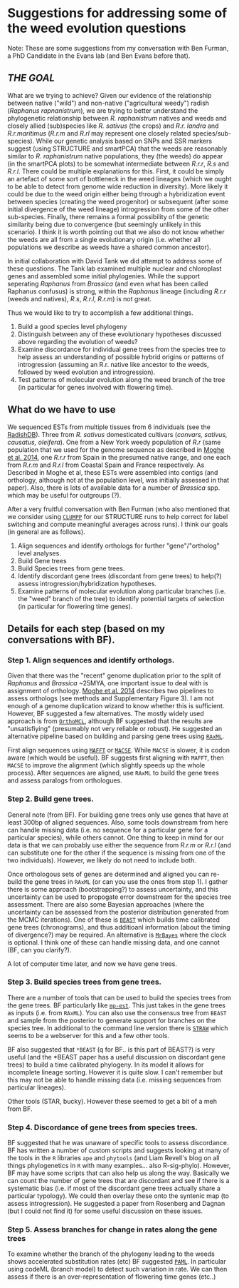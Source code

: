 Suggestions for addressing some of the weed evolution questions
===============================================================

Note: These are some suggestions from my conversation with Ben Furman, a PhD Candidate in the Evans lab (and Ben Evans before that). 

## *THE GOAL*
What are we trying to achieve? Given our evidence of the relationship between native ("wild") and non-native ("agricultural weedy") radish (*Raphanus rapnanistrum*), we are trying to better understand the phylogenetic relationship between *R. raphanistrum* natives and weeds and closely allied (sub)species like *R. sativus* (the crops) and *R.r. landra* and *R.r.maritimus* (*R.r.m* and *R.rl* may represent one closely related species/sub-species). While our genetic analysis based on SNPs and SSR markers suggest (using STRUCTURE and smartPCA) that the weeds are reasonably similar to *R. raphanistrum* native populations, they (the weeds) do appear (in the smartPCA plots) to be somewhat intermediate between *R.r.r*, *R.s* and *R.r.l*. There could be multiple explanations for this. First, it could be simply an artefact of some sort of bottleneck in the weed lineages (which we ought to be able to detect from genome wide reduction in diversity). More likely it could be due to the weed origin either being through a hybridization event between species (creating the weed progenitor) or subsequent (after some initial divergence of the weed lineage) introgression from some of the other sub-species. Finally, there remains a formal possibility of the genetic similarity being due to convergence (but seemingly unlikely in this scenario). I think it is worth pointing out that we also do not know whether the weeds are all from a single evolutionary origin (i.e. whether all populations we describe as weeds have a shared common ancestor).

In initial collaboration with David Tank we did attempt to address some of these questions. The Tank lab examined multiple nuclear and chloroplast genes and assembled some initial phylogenies. While the support seperating *Raphanus* from *Brassica* (and even what has been called Raphanus confusus) is strong, within the *Raphanus* lineage (including *R.r.r* (weeds and natives), *R.s*, *R.r.l*, *R.r.m*) is not great.

Thus we would like to try to accomplish a few additional things. 
1. Build a good species level phylogeny
2. Distinguish between any of these evolutionary hypotheses discussed above regarding the evolution of weeds?
3. Examine discordance for individual gene trees from the species tree to help assess an understanding of possible hybrid origins or patterns of introgression (assuming an R.r. native like ancestor to the weeds, followed by weed evolution and introgression).
4. Test patterns of molecular evolution along the weed branch of the tree (in particular for genes involved with flowering time).

## What do we have to use
We sequenced ESTs from multiple tissues from 6 individuals (see the [RadishDB](http://radish.plantbiology.msu.edu/index.php/Main_Page)). Three from *R. sativus* domesticated cultivars (*convars, sativus, causatus, oleifera*). One from a New York weedy population of *R.r* (same population that we used for the genome sequence as described in [Moghe et al. 2014](http://www.plantcell.org/content/26/5/1925.long), one *R.r.r* from Spain in the presumed native range, and one each from *R.r.m* and *R.r.l* from Coastal Spain and France respectively. As Described in Moghe et al, these ESTs were assembled into contigs (and orthology, although not at the population level, was initially assessed in that paper). Also, there is lots of available data for a number of *Brassica* spp. which may be useful for outgroups (?).

After a very fruitful conversation with Ben Furman (who also mentioned that we consider using [`CLUMPP`](https://web.stanford.edu/group/rosenberglab/clumpp.html) for our STRUCTURE runs to help correct for label switching and compute meaningful averages across runs). I think our goals (in general are as follows).

1. Align sequences and identify orthologs for further "gene"/"ortholog" level analyses.
2. Build Gene trees
3. Build Species trees from gene trees.
4. Identify discordant gene trees (discordant from gene trees) to help(?) assess introgression/hybridization hypotheses.
5. Examine patterns of molecular evolution along particular branches (i.e. the "weed" branch of the tree) to identify potential targets of selection (in particular for flowering time genes).


## Details for each step (based on my conversations with BF).

### Step 1. Align sequences and identify orthologs.
Given that there was the "recent" genome duplication prior to the split of *Raphanus* and *Brassica* ~25MYA, one important issue to deal with is assignment of orthology. [Moghe et al. 2014](http://www.plantcell.org/content/26/5/1925.long) describes two pipelines to assess orthologs (see methods and Supplementary Figure 3). I am not enough of a genome duplication wizard to know whether this is sufficient. However, BF suggested a few alternatives. The mostly widely used approach is from [`OrthoMCL`](http://www.orthomcl.org/orthomcl/), although BF suggested that the results are "unsatisfiying" (presumably not very reliable or robust). He suggested an alternative pipeline based on building and parsing gene trees using [`RAxML`](http://sco.h-its.org/exelixis/software.html). 

First align sequences using [`MAFFT`](http://mafft.cbrc.jp/alignment/software/) or [`MACSE`](http://bioweb.supagro.inra.fr/macse/). While `MACSE` is slower, it is codon aware (which would be useful). BF suggests first aligning with `MAFFT`, then `MACSE` to improve the alignment (which slightly speeds up the whole process). After sequences are aligned, use `RAxML` to build the gene trees and assess paralogs from orthologues.  

### Step 2. Build gene trees.
General note (from BF). For building gene trees only use genes that have at least 300bp of aligned sequences. Also, some tools downstream from here can handle missing data (i.e. no sequence for a particular gene for a particular species), while others cannot. One thing to keep in mind for our data is that we can probably use either the sequence from *R.r.m* or *R.r.l* (and can substitute one for the other if the sequence is missing from one of the two individuals). However, we likely do not need to include both.

Once orthologous sets of genes are determined and aligned you can re-build the gene trees in `RAxML` (or can you use the ones from step 1). I gather there is some approach (bootstrapping?) to assess uncertainty, and this uncertainty can be used to propogate error downstream for the species tree assessment.  There are also some Bayesian approaches (where the uncertainty can be assessed from the posterior distribution generated from the MCMC iterations). One of these is [`BEAST`](http://beast.bio.ed.ac.uk/) which builds time calibrated gene trees (chronograms), and thus additioanl information (about the timing of divergence?) may be required. An alternative is [`MrBayes`](http://mrbayes.sourceforge.net/) where the clock is optional. I think one of these can handle missing data, and one cannot (BF, can you clarify?).

A lot of computer time later, and now we have gene trees.

### Step 3. Build species trees from gene trees.

There are a number of tools that can be used to build the species trees from the gene trees. BF particularly like [`mp-est`](http://code.google.com/p/mp-est/). This just takes in the gene trees as inputs (i.e. from `RAxML`). You can also use the consensus tree from `BEAST` and sample from the posterior to generate support for branches on the species tree. In additional to the command line version there is [`STRAW`](http://bioinformatics.publichealth.uga.edu/SpeciesTreeAnalysis/) which seems to be a webserver for this and a few other tools.

BF also suggested that `*BEAST` (q for BF.. is this part of BEAST?) is very useful (and the *BEAST paper has a useful discussion on discordant gene trees) to build a time calibrated phylogeny. In its model it allows for incomplete lineage sorting. However it is quite slow. I can't remember but this may not be able to handle missing data (i.e. missing sequences from particular lineages). 

Other tools (STAR, bucky). However these seemed to get a bit of a meh from BF.

### Step 4. Discordance of gene trees from species trees.

BF suggested that he was unaware of specific tools to assess discordance. BF has written a number of custom scripts and suggests looking at many of the tools in the `R` libraries `ape` and `phytools` (and Liam Revell's blog on all things phylogenetics in `R` with many examples... also R-sig-phylo). However, BF may have some scripts that can also help us along the way. Basically we can count the number of gene trees that are discordant and see if there is a systematic bias (i.e. if most of the discordant gene trees actually share a particular typology). We could then overlay these onto the syntenic map (to assess introgression).  He suggested a paper from Rosenberg and Dagnan (but I could not find it) for some useful discussion on these issues.

### Step 5. Assess branches for change in rates along the gene trees 

To examine whether the branch of the phylogeny leading to the weeds shows accelerated substitution rates (etc) BF suggested [`PAML`](http://abacus.gene.ucl.ac.uk/software/paml.html). In particular using codeML (branch model) to detect such variation in rate. We can then assess if there is an over-representation of flowering time genes (etc..)

